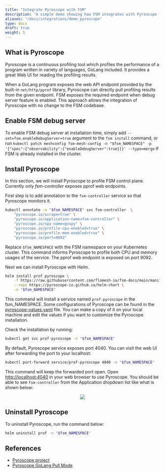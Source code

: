 ```yaml
---
title: "Integrate Pyroscope with FSM"
description: "A simple demo showing how FSM integrates with Pyroscope for continuous profiling"
aliases: "/docs/integrations/demo_pyroscope"
type: docs
draft: true
weight: 5
---
```


## What is Pyroscope

Pyroscope is a continuous profiling tool which profiles the performance of a program written in variety of languages, GoLang included. It provides a great Web UI for reading the profiling results.

When a GoLang program exposes the web API endpoint provided by the built-in `net/http/pprof` library, Pyroscope can directly pull profiling results from the given endpoint. FSM exposes the required endpoint when debug server feature is enabled. This approach allows the integration of Pyroscope with no change to the FSM codebase.

## Enable FSM debug server

To enable FSM debug server at installation time, simply add `--set=fsm.enableDebugServer=true` argument to the `fsm install` command, or run `kubectl patch meshconfig fsm-mesh-config -n "$fsm_NAMESPACE" -p '{"spec":{"observability":{"enableDebugServer":true}}}' --type=merge` if FSM is already installed in the cluster.

## Install Pyroscope

In this section, we will install Pyroscope to profile FSM control plane. Currently only *fsm-controller* exposes pprof web endpoints.

First step is to add annotation to the `fsm-controller` service so that Pyroscope monitors it.

```bash
kubectl annotate -n "$fsm_NAMESPACE" svc fsm-controller  \
    "pyroscope.io/scrape=true" \
    "pyroscope.io/application-name=fsm-controller" \
    "pyroscope.io/spy-name=gospy" \
    "pyroscope.io/profile-cpu-enabled=true" \
    "pyroscope.io/profile-mem-enabled=true" \
    "pyroscope.io/port=9092"
```

Replace `$fsm_NAMESPACE` with the FSM namespace on your Kubernetes cluster. This command informs Pyroscope to profile both CPU and memory usages of the service. The pprof web endpoint is exposed on port 9092.

Next we can install Pyroscope with Helm.

```bash
helm install prof pyroscope \
    -f https://raw.githubusercontent.com/flomesh-io/fsm-docs/main/manifests/integrations/pyroscope-values.yaml \
    --repo https://pyroscope-io.github.io/helm-chart \
    -n "$fsm_NAMESPACE"
```

This command will install a service named `prof-pyroscope` in the fsm_NAMESPACE. Some configurations of Pyroscope can be found in the [pyroscope-values.yaml](https://raw.githubusercontent.com/flomesh-io/fsm-docs/main/manifests/integrations/pyroscope-values.yaml) file. You can make a copy of it on your local machine and edit the values if you want to customize the Pyroscope installation.

Check the installation by running:

```bash
kubectl get svc prof-pyroscope -n "$fsm_NAMESPACE"
```

By default, Pyroscope service exposes port 4040. You can visit the web UI after forwarding the port to your localhost:

```bash
kubectl port-forward service/prof-pyroscope 4040 -n "$fsm_NAMESPACE"
```

This command will keep the forwarded port open. Open [http://localhost:4040](http://localhost:4040) in your web browser to use Pyroscope. You should be able to see `fsm-controller` from the Application dropdown list like what is shown below:

<p align="center">
  <img src="/images/pyroscope-install.png" />
</p>

## Uninstall Pyroscope

To uninstall Pyroscope, run the command below:

```bash
helm uninstall prof -n "$fsm_NAMESPACE"
```

## References

* <a href="https://pyroscope.io/">Pyroscope project</a>
* <a href="https://pyroscope.io/docs/golang-pull-mode/">Pyroscope GoLang Pull Mode</a>


